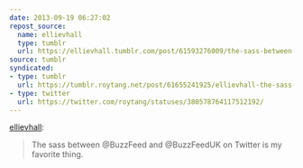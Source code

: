 ```yaml
---
date: 2013-09-19 06:27:02
repost_source:
  name: ellievhall
  type: tumblr
  url: https://ellievhall.tumblr.com/post/61593276009/the-sass-between-buzzfeed-and-buzzfeeduk-on
source: tumblr
syndicated:
- type: tumblr
  url: https://tumblr.roytang.net/post/61655241925/ellievhall-the-sass-between-buzzfeed-and
- type: twitter
  url: https://twitter.com/roytang/statuses/380578764117512192/
---
```


<p><a href="http://ellievhall.tumblr.com/post/61593276009/the-sass-between-buzzfeed-and-buzzfeeduk-on" class="tumblr_blog">ellievhall</a>:</p>

<blockquote><p>The sass between @BuzzFeed and @BuzzFeedUK on Twitter is my favorite thing. </p></blockquote>